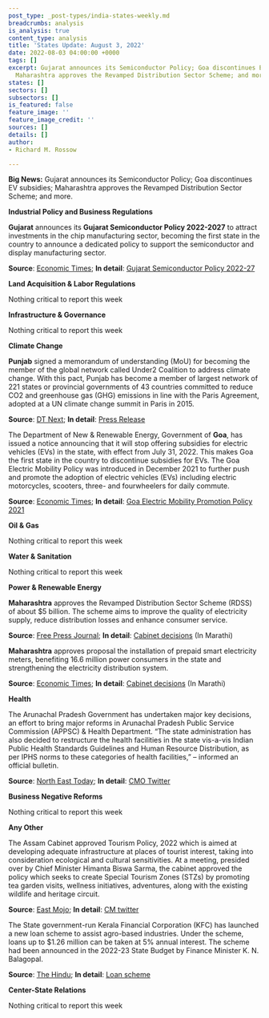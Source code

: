```yaml
---
post_type: _post-types/india-states-weekly.md
breadcrumbs: analysis
is_analysis: true
content_type: analysis
title: 'States Update: August 3, 2022'
date: 2022-08-03 04:00:00 +0000
tags: []
excerpt: Gujarat announces its Semiconductor Policy; Goa discontinues EV subsidies;
  Maharashtra approves the Revamped Distribution Sector Scheme; and more.
states: []
sectors: []
subsectors: []
is_featured: false
feature_image: ''
feature_image_credit: ''
sources: []
details: []
author:
- Richard M. Rossow

---
```

**Big News:** Gujarat announces its Semiconductor Policy; Goa discontinues EV subsidies; Maharashtra approves the Revamped Distribution Sector Scheme; and more.

**Industrial Policy and Business Regulations**

**Gujarat** announces its **Gujarat Semiconductor Policy 2022-2027** to attract investments in the chip manufacturing sector, becoming the first state in the country to announce a dedicated policy to support the semiconductor and display manufacturing sector.

**Source**: [Economic Times](https://energy.economictimes.indiatimes.com/news/power/gujarat-announces-semiconductor-policy-with-heavy-subsidies/93178243); **In detail**: [Gujarat Semiconductor Policy 2022-27](https://cmogujarat.gov.in/en/portfolio/gujarat-semiconductor-policy-2022-27/)

**Land Acquisition & Labor Regulations**

Nothing critical to report this week

**Infrastructure & Governance**

Nothing critical to report this week

**Climate Change**

**Punjab** signed a memorandum of understanding (MoU) for becoming the member of the global network called Under2 Coalition to address climate change. With this pact, Punjab has become a member of largest network of 221 states or provincial governments of 43 countries committed to reduce CO2 and greenhouse gas (GHG) emissions in line with the Paris Agreement, adopted at a UN climate change summit in Paris in 2015.

**Source**: [DT Next](https://www.dtnext.in/national/2022/07/28/punjab-signs-pact-for-climate-action); **In detail**: [Press Release](http://diprpunjab.gov.in/?q=content/punjab-signs-mou-international-organization-fight-climate-change)

The Department of New & Renewable Energy, Government of **Goa**, has issued a notice announcing that it will stop offering subsidies for electric vehicles (EVs) in the state, with effect from July 31, 2022. This makes Goa the first state in the country to discontinue subsidies for EVs. The Goa Electric Mobility Policy was introduced in December 2021 to further push and promote the adoption of electric vehicles (EVs) including electric motorcycles, scooters, three- and fourwheelers for daily commute.

**Source**: [Economic Times](https://energy.economictimes.indiatimes.com/news/power/goa-to-stop-offering-ev-subsidy-from-july-31/93160038); **In detail**: [Goa Electric Mobility Promotion Policy 2021](https://www.goa.gov.in/wp-content/uploads/2021/12/Goa-Electric-Mobility-Promotion-Policy-2021.pdf)

**Oil & Gas**

Nothing critical to report this week

**Water & Sanitation**

Nothing critical to report this week

**Power & Renewable Energy**

**Maharashtra** approves the Revamped Distribution Sector Scheme (RDSS) of about $5 billion. The scheme aims to improve the quality of electricity supply, reduce distribution losses and enhance consumer service.

**Source**: [Free Press Journal](https://www.freepressjournal.in/mumbai/maharashtra-govt-approves-power-distribution-reform-scheme-worth-rs-39602-crore); **In detail**: [Cabinet decisions](https://www.maharashtra.gov.in/Site/upload/CabinetDecision/English/27-07-2022%20Cabinet%20Decision%20(Meeting%20No.4).pdf) (In Marathi)

**Maharashtra** approves proposal the installation of prepaid smart electricity meters, benefiting 16.6 million power consumers in the state and strengthening the electricity distribution system.

**Source**: [Economic Times](https://energy.economictimes.indiatimes.com/news/power/maha-govt-to-install-prepaid-smart-electricity-meters-cm-eknath-shinde/93198733); **In detail**: [Cabinet decisions](https://www.maharashtra.gov.in/Site/upload/CabinetDecision/English/27-07-2022%20Cabinet%20Decision%20(Meeting%20No.4).pdf) (In Marathi)

**Health**

The Arunachal Pradesh Government has undertaken major key decisions, an effort to bring major reforms in Arunachal Pradesh Public Service Commission (APPSC) & Health Department. “The state administration has also decided to restructure the health facilities in the state vis-a-vis Indian Public Health Standards Guidelines and Human Resource Distribution, as per IPHS norms to these categories of health facilities,” – informed an official bulletin.

**Source**: [North East Today](https://www.northeasttoday.in/2022/07/28/48764/); **In detail**: [CMO Twitter](https://twitter.com/PemaKhanduBJP/status/1552665916810629120)

**Business Negative Reforms**

Nothing critical to report this week

**Any Other**

The Assam Cabinet approved Tourism Policy, 2022 which is aimed at developing adequate infrastructure at places of tourist interest, taking into consideration ecological and cultural sensitivities. At a meeting, presided over by Chief Minister Himanta Biswa Sarma, the cabinet approved the policy which seeks to create Special Tourism Zones (STZs) by promoting tea garden visits, wellness initiatives, adventures, along with the existing wildlife and heritage circuit.

**Source**: [East Mojo](https://www.eastmojo.com/assam/2022/07/29/assam-cabinet-approves-tourism-policy-proposal-for-dual-medium-of-instruction-in-schools/); **In detail**: [CM twitter](https://twitter.com/himantabiswa/status/1552691028225798146)

The State government-run Kerala Financial Corporation (KFC) has launched a new loan scheme to assist agro-based industries. Under the scheme, loans up to $1.26 million can be taken at 5% annual interest. The scheme had been announced in the 2022-23 State Budget by Finance Minister K. N. Balagopal.

**Source**: [The Hindu](https://www.thehindu.com/news/national/kerala/kerala-financial-corporation-launches-loan-scheme-for-agro-based-industries/article65693417.ece); **In detail**: [Loan scheme](https://www.facebook.com/keralafinancialcorporation/photos/a.316481835067996/5228405147208949)

**Center-State Relations**

Nothing critical to report this week